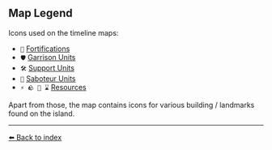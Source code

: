 ## Map Legend

Icons used on the timeline maps: 
- `🏰` [Fortifications](../refs/fortifications.md)
- `🛡️` [Garrison Units](../refs/garrisons.md)
- `🛠️` [Support Units](../refs/support.md)
- `🥷` [Saboteur Units](../refs/saboteur.md)
- `⚡ 🪨 🧪 ⌛` [Resources](../refs/resources.md)

Apart from those, the map contains icons for various building / landmarks found on the island. 


----------
[⬅️ Back to index](../r/#e850_s)